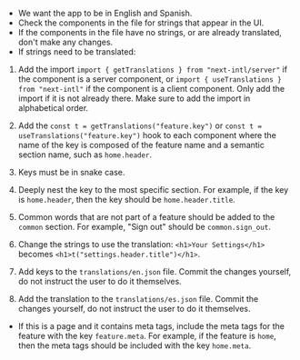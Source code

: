 - We want the app to be in English and Spanish.
- Check the components in the file for strings that appear in the UI.
- If the components in the file have no strings, or are already translated, don't make any changes.
- If strings need to be translated:

1. Add the import `import { getTranslations } from "next-intl/server"` if the component is a server component, or `import { useTranslations } from "next-intl"` if the component is a client component. Only add the import if it is not already there. Make sure to add the import in alphabetical order.

2. Add the `const t = getTranslations("feature.key")` or `const t = useTranslations("feature.key")` hook to each component where the name of the key is composed of the feature name and a semantic section name, such as `home.header`.

3. Keys must be in snake case.

4. Deeply nest the key to the most specific section. For example, if the key is `home.header`, then the key should be `home.header.title`.

5. Common words that are not part of a feature should be added to the `common` section. For example, "Sign out" should be `common.sign_out`.

6. Change the strings to use the translation: `<h1>Your Settings</h1>` becomes `<h1>t("settings.header.title")</h1>`.

7. Add keys to the `translations/en.json` file. Commit the changes yourself, do not instruct the user to do it themselves.

8. Add the translation to the `translations/es.json` file. Commit the changes yourself, do not instruct the user to do it themselves.

- If this is a page and it contains meta tags, include the meta tags for the feature with the key `feature.meta`. For example, if the feature is `home`, then the meta tags should be included with the key `home.meta`.
